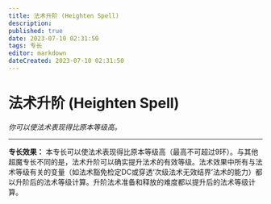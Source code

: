 ```yaml
---
title: 法术升阶 (Heighten Spell)
description: 
published: true
date: 2023-07-10 02:31:50
tags: 专长
editor: markdown
dateCreated: 2023-07-10 02:31:50
---
```


# 法术升阶 (Heighten Spell)

_你可以使法术表现得比原本等级高。_

* * *

**专长效果：**
本专长可以使法术表现得比原本等级高（最高不可超过9环）。与其他超魔专长不同的是，法术升阶可以确实提升法术的有效等级。法术效果中所有与法术等级有关的变量（如法术豁免检定DC或穿透‘次级法术无效结界’法术的能力）都以升阶后的法术等级计算。升阶法术准备和释放的难度都以提升后的法术等级计算。

